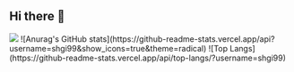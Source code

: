 ## Hi there 👋
<img src="https://capsule-render.vercel.app/api?type=wave&color=random&height=300&section=header&text=SEOL's Github&fontSize=90" />
![Anurag's GitHub stats](https://github-readme-stats.vercel.app/api?username=shgi99&show_icons=true&theme=radical)
![Top Langs](https://github-readme-stats.vercel.app/api/top-langs/?username=shgi99)
